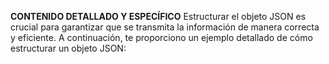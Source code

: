 **CONTENIDO DETALLADO Y ESPECÍFICO**
Estructurar el objeto JSON es crucial para garantizar que se transmita la información de manera correcta y eficiente. A continuación, te proporciono un ejemplo detallado de cómo estructurar un objeto JSON: